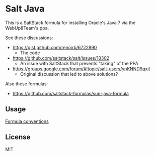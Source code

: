 # Salt Java

This is a SaltStack formula for installing Oracle's Java 7 via
the WebUp8Team's ppa.

See these discussions:

- https://gist.github.com/renoirb/6722890
  - The code
- https://github.com/saltstack/salt/issues/18302
  - An issue with SaltStack that prevents "taking" of the PPA
- https://groups.google.com/forum/#!topic/salt-users/ynKNND9qxiI
  - Original discussion that led to above solutions?

Also these formulas:

- https://github.com/saltstack-formulas/sun-java-formula

## Usage

[Formula conventions](http://docs.saltstack.com/en/latest/topics/development/conventions/formulas.html)

## License

MIT
